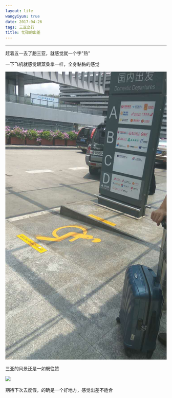 ```yaml
---
layout: life
wangyiyun: true
date: 2017-04-26
tags: 三亚之行
title: 忙碌的出差
---
```


*************

赶着五一去了趟三亚，就感觉就一个字"热"

一下飞机就感觉跟蒸桑拿一样，全身黏黏的感觉

![](/life/2017/2017res/4-26/1.jpg)

三亚的风景还是一如既往赞

![](/life/2017/2017res/4-26/2.jpg)

期待下次去度假，的确是一个好地方，感觉出差不适合


